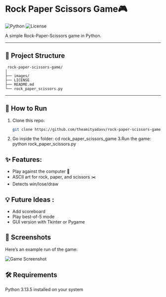# Rock Paper Scissors Game🎮

![Python](https://img.shields.io/badge/python-3.13.5-blue)
![License](https://img.shields.io/badge/license-MIT-green)


A simple Rock-Paper-Scissors game in Python.

---

## 📂 Project Structure
``` 
 rock-paper-scissors-game/
│
├── images/                  
├── LICENSE                  
├── README.md                
└── rock_paper_scissors.py 

 ```

---

## 🚀 How to Run
1. Clone this repo:
   ```bash
   git clone https://github.com/theamityadavv/rock-paper-scissors-game.git
2. Go inside the folder:
   cd rock_paper_scissors_game
3.Run the game:
  python rock_paper_scissors.py

## ✨ Features: 
- Play against the computer 🤖
- ASCII art for rock, paper, and scissors ✂️
- Detects win/lose/draw

## 💡 Future Ideas :
- Add scoreboard
- Play best-of-5 mode
- GUI version with Tkinter or Pygame

## 📸 Screenshots
Here’s an example run of the game:

![Game Screenshot](https://raw.githubusercontent.com/theamityadavv/rock-paper-scissors-game/main/images/Screenshot.png)


## 🛠️ Requirements

Python 3.13.5 installed on your system
